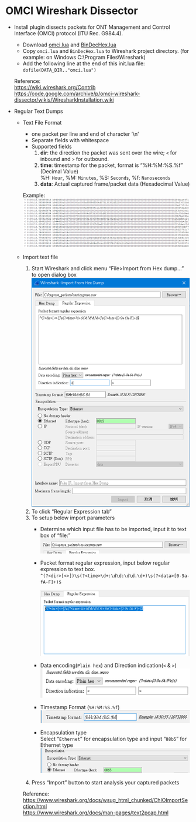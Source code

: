 # OMCI Wireshark Dissector
 * Install plugin dissects packets for ONT Management and Control Interface (OMCI) protocol (ITU Rec. G984.4).
   * Download [omci.lua](https://wiki.wireshark.org/uploads/__moin_import__/attachments/Contrib/omci.lua) and [BinDecHex.lua](https://wiki.wireshark.org/uploads/__moin_import__/attachments/Contrib/BinDecHex.lua)
   * Copy `omci.lua` and `BinDecHex.lua` to Wireshark project directory. (for example: on Windows C:\Program Files\Wireshark)
   * Add the following line at the end of this init.lua file: `dofile(DATA_DIR.."omci.lua")`
   
   Reference:<br>
      https://wiki.wireshark.org/Contrib<br>
      https://code.google.com/archive/p/omci-wireshark-dissector/wikis/WiresharkInstallation.wiki<br>
 * Regular Text Dumps
   * Text File Format
     * one packet per line and end of character ‘\n’<br>
     * Separate fields with whitespace
     * Supported fields
       1. **dir**: the direction the packet was sent over the wire; `<` for inbound and `>` for outbound.
       2. **time**: timestamp for the packet, format is “%H:%M:%S.%f” (Decimal Value)<br>
                    %H: `Hour`, %M: `Minutes`, %S: `Seconds`, %f: `Nanoseconds`
       3.	**data**: Actual captured frame/packet data (Hexadecimal Value)

     Example:<br>
       ![Example for text format](https://github.com/ChangHsingLee/omciWiresharkDissector/blob/main/picture/textFMT.png) 
   * Import text file
       1. Start Wireshark and click menu “File>Import from Hex dump…” to open dialog box<br>
        ![hexdump dialogbox](https://github.com/ChangHsingLee/omciWiresharkDissector/blob/main/picture/hexdump_dialogbox.png)
       2. To click “Regular Expression tab”
       3. To setup below import parameters
          * Determine which input file has to be imported, input it to text box of “file:”<br>
            ![textbox of file](https://github.com/ChangHsingLee/omciWiresharkDissector/blob/main/picture/textbox_of_file.png)
          *	Packet format regular expression, input below regular expression to text box.<br>
            `^(?<dir>[<>])\s(?<time>\d+:\d\d:\d\d.\d+)\s(?<data>[0-9a-fA-F]+)$`
	    
            ![textbox of regular expression](https://github.com/ChangHsingLee/omciWiresharkDissector/blob/main/picture/textbox_of_regex.png)
          * Data encoding(`Plain hex`) and Direction indication(`<` & `>`)<br>
            ![encoding and direction](https://github.com/ChangHsingLee/omciWiresharkDissector/blob/main/picture/encoding_direction.png)
          * Timestamp Format (`%H:%M:%S.%f`)<br>
            ![textbox of timestamp](https://github.com/ChangHsingLee/omciWiresharkDissector/blob/main/picture/timestamp.png)
          * Encapsulation type<br>
            Select “`Ethernet`” for encapsulation type and input “`88b5`” for Ethernet type<br>
            ![Ethernet Encapsulation Type](https://github.com/ChangHsingLee/omciWiresharkDissector/blob/main/picture/eth_encap_type.png)
       4.	Press “Import” button to start analysis your captured packets
       
       Reference:<br>
	     https://www.wireshark.org/docs/wsug_html_chunked/ChIOImportSection.html<br>
	     https://www.wireshark.org/docs/man-pages/text2pcap.html


